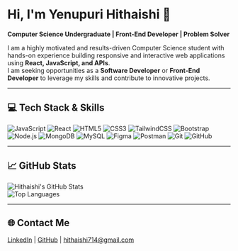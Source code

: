 # Hi, I'm Yenupuri Hithaishi 👋

**Computer Science Undergraduate | Front-End Developer | Problem Solver**  

I am a highly motivated and results-driven Computer Science student with hands-on experience building responsive and interactive web applications using **React, JavaScript, and APIs**.    
I am seeking opportunities as a **Software Developer** or **Front-End Developer** to leverage my skills and contribute to innovative projects.

---

## 💻 Tech Stack & Skills

![JavaScript](https://img.shields.io/badge/JavaScript-F7DF1E?style=for-the-badge&logo=javascript&logoColor=black)
![React](https://img.shields.io/badge/React-61DAFB?style=for-the-badge&logo=react&logoColor=black)
![HTML5](https://img.shields.io/badge/HTML5-E34F26?style=for-the-badge&logo=html5&logoColor=white)
![CSS3](https://img.shields.io/badge/CSS3-1572B6?style=for-the-badge&logo=css3&logoColor=white)
![TailwindCSS](https://img.shields.io/badge/TailwindCSS-06B6D4?style=for-the-badge&logo=tailwind-css&logoColor=white)
![Bootstrap](https://img.shields.io/badge/Bootstrap-7952B3?style=for-the-badge&logo=bootstrap&logoColor=white)
![Node.js](https://img.shields.io/badge/Node.js-339933?style=for-the-badge&logo=node.js&logoColor=white)
![MongoDB](https://img.shields.io/badge/MongoDB-47A248?style=for-the-badge&logo=mongodb&logoColor=white)
![MySQL](https://img.shields.io/badge/MySQL-4479A1?style=for-the-badge&logo=mysql&logoColor=white)
![Figma](https://img.shields.io/badge/Figma-F24E1E?style=for-the-badge&logo=figma&logoColor=white)
![Postman](https://img.shields.io/badge/Postman-FF6C37?style=for-the-badge&logo=postman&logoColor=white)
![Git](https://img.shields.io/badge/Git-F05032?style=for-the-badge&logo=git&logoColor=white)
![GitHub](https://img.shields.io/badge/GitHub-181717?style=for-the-badge&logo=github&logoColor=white)

---

## 📈 GitHub Stats

![Hithaishi's GitHub Stats](https://github-readme-stats.vercel.app/api?username=Aishix7&show_icons=true&theme=radical)  
![Top Languages](https://github-readme-stats.vercel.app/api/top-langs/?username=Aishix7&layout=compact&theme=radical)

---

## 🌐 Contact Me

[LinkedIn](https://www.linkedin.com/in/Yenupuri-Hithaishi) | [GitHub](https://github.com/Hithaishi714) | hithaishi714@gmail.com
